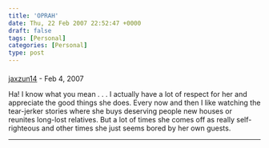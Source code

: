 ```yaml
---
title: 'OPRAH'
date: Thu, 22 Feb 2007 22:52:47 +0000
draft: false
tags: [Personal]
categories: [Personal]
type: post
---
```



#### 
[jaxzun14](http://jaxzun14.wordpress.com/ "jacquie.moreno@gmail.com") - <time datetime="2007-02-22 20:54:33">Feb 4, 2007</time>

Ha! I know what you mean . . . I actually have a lot of respect for her and appreciate the good things she does. Every now and then I like watching the tear-jerker stories where she buys deserving people new houses or reunites long-lost relatives. But a lot of times she comes off as really self-righteous and other times she just seems bored by her own guests.
<hr />
